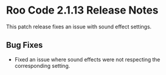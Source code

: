 # Roo Code 2.1.13 Release Notes

This patch release fixes an issue with sound effect settings.

## Bug Fixes

*   Fixed an issue where sound effects were not respecting the corresponding setting.